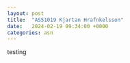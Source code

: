 ```yaml
---
layout: post
title:  "AS51019 Kjartan Hrafnkelsson"
date:   2024-02-19 09:34:00 +0000
categories: asn
---
```


testing
